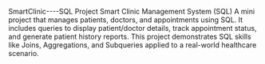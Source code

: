 SmartClinic----SQL Project
Smart Clinic Management System (SQL)
A mini project that manages patients, doctors, and appointments using SQL. 
It includes queries to display patient/doctor details, track appointment status, and generate patient history reports.
This project demonstrates SQL skills like Joins, Aggregations, and Subqueries applied to a real-world healthcare scenario.
